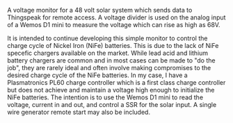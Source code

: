 A voltage monitor for a 48 volt solar system which sends data to Thingspeak for remote access.
A voltage divider is used on the analog input of a Wemos D1 mini to measure the voltage which can rise as high as 68V.

It is intended to continue developing this simple monitor to control the charge cycle of Nickel Iron (NiFe) batteries. This is due to the lack of NiFe specefic chargers available on the market.
While lead acid and lithium battery chargers are common and in most cases can be made to "do the job", they are rarely ideal and often involve making compromises to the desired charge cycle of the NiFe batteries.
In my case, I have a Plasmatronics PL60 charge controller which is a first class charge controller but does not achieve and maintain a voltage high enough to initialize the NiFe batteries.
The intention is to use the Wemos D1 mini to read the voltage, current in and out, and control a SSR for the solar input. A single wire generator remote start may also be included.

